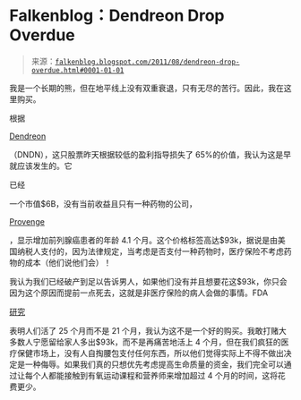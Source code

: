 <!--yml

类别：未分类

日期：2024-05-12 20:48:26

-->

# Falkenblog：Dendreon Drop Overdue

> 来源：[`falkenblog.blogspot.com/2011/08/dendreon-drop-overdue.html#0001-01-01`](http://falkenblog.blogspot.com/2011/08/dendreon-drop-overdue.html#0001-01-01)

我是一个长期的熊，但在地平线上没有双重衰退，只有无尽的苦行。因此，我在这里购买。

根据

[Dendreon](http://www.google.com//finance?chdnp=1&chdd=1&chds=1&chdv=1&chvs=maximized&chdeh=0&chfdeh=0&chdet=1312488000000&chddm=1173&chls=IntervalBasedLine&q=NASDAQ:DNDN&ntsp=0)

（DNDN），这只股票昨天根据较低的盈利指导损失了 65%的价值，我认为这是早就应该发生的。它

已经

一个市值$6B，没有当前收益且只有一种药物的公司，

[Provenge](http://www.webmd.com/prostate-cancer/news/20100429/fda-oks-provenge-prostate-cancer-therapy)

，显示增加前列腺癌患者的年龄 4.1 个月。这个价格标签高达$93k，据说是由美国纳税人支付的，因为法律规定，当考虑是否支付一种药物时，医疗保险不考虑药物的成本（他们说他们会）！

我认为我们已经破产到足以告诉男人，如果他们没有并且想要花这$93k，你只会因为这个原因而提前一点死去，这就是非医疗保险的病人会做的事情。FDA

[研究](http://www.fda.gov/downloads/biologicsbloodvaccines/cellulargenetherapyproducts/approvedproducts/ucm214540.pdf)

表明人们活了 25 个月而不是 21 个月，我认为这不是一个好的购买。我敢打赌大多数人宁愿留给家人多出$93k，而不是再痛苦地活上 4 个月，但在我们疯狂的医疗保健市场上，没有人自掏腰包支付任何东西，所以他们觉得实际上不得不做出决定是一种侮辱。如果我们真的只想优先考虑提高生命质量的资金，我们完全可以通过让每个人都能接触到有氧运动课程和营养师来增加超过 4 个月的时间，这将花费更少。
